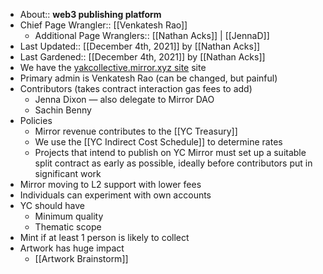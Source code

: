- About:: __web3 publishing platform__
- Chief Page Wrangler:: [[Venkatesh Rao]]
    - Additional Page Wranglers:: [[Nathan Acks]] | [[JennaD]] 
- Last Updated:: [[December 4th, 2021]] by [[Nathan Acks]]
- Last Gardened:: [[December 4th, 2021]] by [[Nathan Acks]]
- We have the [yakcollective.mirror.xyz site](https://yakcollective.mirror.xyz) site
- Primary admin is Venkatesh Rao (can be changed, but painful)
- Contributors (takes contract interaction gas fees to add)
    - Jenna Dixon — also delegate to Mirror DAO
    - Sachin Benny
- Policies
    - Mirror revenue contributes to the [[YC Treasury]]
    - We use the [[YC Indirect Cost Schedule]] to determine rates
    - Projects that intend to publish on YC Mirror must set up a suitable split contract as early as possible, ideally before contributors put in significant work
- Mirror moving to L2 support with lower fees
- Individuals can experiment with own accounts
- YC should have
    - Minimum quality
    - Thematic scope
- Mint if at least 1 person is likely to collect
- Artwork has huge impact
    - [[Artwork Brainstorm]]
